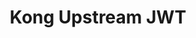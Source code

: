 ---
title: 'Kong Upstream JWT'
name: 'Kong Upstream JWT'

content_type: plugin

publisher: optum
description: "Add a signed JWT into the header of proxied requests"


products:
    - gateway

works_on:
    - on-prem

min_version:
    gateway: '3.4'

# on_prem:
#   - hybrid
#   - db-less
#   - traditional
# konnect_deployments:
#   - hybrid
#   - cloud-gateways
#   - serverless

third_party: true

support_url: https://github.com/Optum/kong-upstream-jwt/issues

source_code_url: https://github.com/Optum/kong-upstream-jwt/

license_type: Apache-2.0

icon: optum.png

search_aliases:
  - optum
---